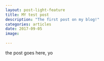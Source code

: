 ```yaml
---
layout: post-light-feature
title: MY test post
description: "The first post on my blog!"
categories: articles
date: 2017-09-05
image: 
        
---
```

the post goes here, yo
